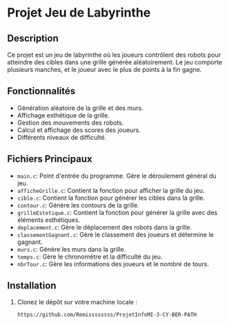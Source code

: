 # Projet Jeu de Labyrinthe

## Description
Ce projet est un jeu de labyrinthe où les joueurs contrôlent des robots pour atteindre des cibles dans une grille générée aléatoirement. Le jeu comporte plusieurs manches, et le joueur avec le plus de points à la fin gagne.

## Fonctionnalités
- Génération aléatoire de la grille et des murs.
- Affichage esthétique de la grille.
- Gestion des mouvements des robots.
- Calcul et affichage des scores des joueurs.
- Différents niveaux de difficulté.

## Fichiers Principaux
- `main.c`: Point d'entrée du programme. Gère le déroulement général du jeu.
- `afficheGrille.c`: Contient la fonction pour afficher la grille du jeu.
- `cible.c`: Contient la fonction pour générer les cibles dans la grille.
- `contour.c`: Génère les contours de la grille.
- `grilleEstetique.c`: Contient la fonction pour générer la grille avec des éléments esthétiques.
- `deplacement.c`: Gère le déplacement des robots dans la grille.
- `classementGagnant.c`: Gère le classement des joueurs et détermine le gagnant.
- `murs.c`: Génère les murs dans la grille.
- `temps.c`: Gère le chronomètre et la difficulté du jeu.
- `nbrTour.c`: Gère les informations des joueurs et le nombre de tours.

## Installation
1. Clonez le dépôt sur votre machine locale :
   ```bash
   https://github.com/Remissssssss/ProjetInfoMI-3-CY-BER-PATH
